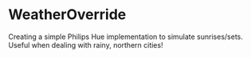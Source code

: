 # WeatherOverride
Creating a simple Philips Hue implementation to simulate sunrises/sets. Useful when dealing with rainy, northern cities!
